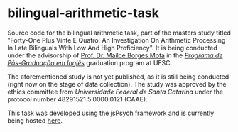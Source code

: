 # bilingual-arithmetic-task
<p>Source code for the bilingual arithmetic task, part of the masters study titled "Forty-One Plus Vinte E Quatro: An Investigation On Arithmetic Processing In Late Bilinguals With Low And High Proficiency". It is being conducted under the advisorship of <a href="https://labling.ufsc.br/equipe.html">Prof. Dr. Mailce Borges Mota</a> in the <a href=https://ppgi.posgrad.ufsc.br><i>Programa de Pós-Graduação em Inglês</i></a> graduation program at UFSC.</p>
<p>The aforementioned study is not yet published, as it is still being conducted (right now on the stage of data collection). The study was approved by the ethics committee from <i>Universidade Federal de Santa Catarina</i> under the protocol number 48291521.5.0000.0121 (CAAE).<p>
<p>This task was developed using the jsPsych framework and is currently being hosted <a href="https://labling.ufsc.br/estudo-aritmetica-bilingue">here</a>.</p>
